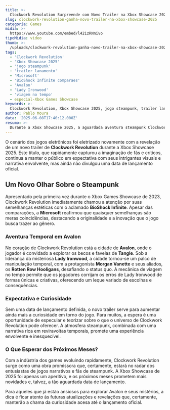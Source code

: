 ```yaml
---
title: >-
  Clockwork Revolution Surpreende com Novo Trailer na Xbox Showcase 2025
slug: clockwork-revolution-ganha-novo-trailer-na-xbox-showcase-2025
categoria: Games
midia: >-
  https://www.youtube.com/embed/l421zRNnivo
tipoMidia: video
thumb: >-
  /uploads/clockwork-revolution-ganha-novo-trailer-na-xbox-showcase-2025-preview.jpg
tags:
  - 'Clockwork Revolution'
  - 'Xbox Showcase 2025'
  - 'jogo steampunk'
  - 'trailer lanamento'
  - 'Microsoft'
  - 'BioShock Infinite comparaes'
  - 'Avalon'
  - 'Lady Ironwood'
  - 'viagem no tempo'
  - especial-Xbox Games Showcase
keywords: >-
  Clockwork Revolution, Xbox Showcase 2025, jogo steampunk, trailer lançamento, Microsoft, BioShock Infinite comparações, Avalon, Lady Ironwood, viagem no tempo
author: Pablo Moura
data: '2025-06-08T17:40:12.000Z'
resumo: >-
  Durante a Xbox Showcase 2025, a aguardada aventura steampunk Clockwork Revolution revelou um novo trailer empolgante, embora ainda sem data de lançamento definida.
---
```


O cenário dos jogos eletrônicos foi eletrizado novamente com a revelação de um novo trailer de **Clockwork Revolution** durante a Xbox Showcase 2025. Este título, que rapidamente capturou a imaginação de fãs e críticos, continua a manter o público em expectativa com seus intrigantes visuais e narrativa envolvente, mas ainda não divulgou uma data de lançamento oficial.

## Um Novo Olhar Sobre o Steampunk

Apresentado pela primeira vez durante o Xbox Games Showcase de 2023, Clockwork Revolution imediatamente chamou a atenção por suas semelhanças estéticas com o aclamado **BioShock Infinite**. Apesar das comparações, a **Microsoft** reafirmou que quaisquer semelhanças são meras coincidências, destacando a originalidade e a inovação que o jogo busca trazer ao gênero.

### Aventura Temporal em Avalon

No coração de Clockwork Revolution está a cidade de **Avalon**, onde o jogador é convidado a explorar os becos e favelas de **Tangle**. Sob a liderança da misteriosa **Lady Ironwood**, a cidade tornou-se um palco de manipulação temporal, com a protagonista **Morgan Vanette** e seus aliados, os **Rotten Row Hooligans**, desafiando o status quo. A mecânica de viagem no tempo permite que os jogadores corrijam os erros de Lady Ironwood de formas únicas e criativas, oferecendo um leque variado de escolhas e consequências.

### Expectativa e Curiosidade

Sem uma data de lançamento definida, o novo trailer serve para aumentar ainda mais a curiosidade em torno do jogo. Para muitos, a espera é uma oportunidade de especular e teorizar sobre o que o universo de Clockwork Revolution pode oferecer. A atmosfera steampunk, combinada com uma narrativa rica em reviravoltas temporais, promete uma experiência envolvente e inesquecível.

### O Que Esperar dos Próximos Meses?

Com a indústria dos games evoluindo rapidamente, Clockwork Revolution surge como uma obra promissora que, certamente, estará no radar dos entusiastas de jogos narrativos e fãs de steampunk. A Xbox Showcase de 2025 foi apenas um aperitivo, e os próximos meses prometem mais novidades e, talvez, a tão aguardada data de lançamento.

Para aqueles que já estão ansiosos para explorar Avalon e seus mistérios, a dica é ficar atento às futuras atualizações e revelações que, certamente, manterão a chama da curiosidade acesa até o lançamento oficial.